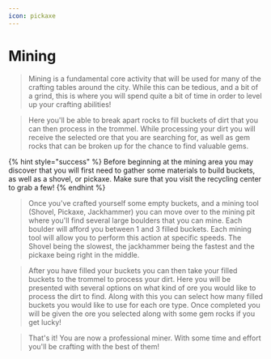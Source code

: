 ```yaml
---
icon: pickaxe
---
```


# Mining

> Mining is a fundamental core activity that will be used for many of the crafting tables around the city. While this can be tedious, and a bit of a grind, this is where you will spend quite a bit of time in order to level up your crafting abilities!

> Here you'll be able to break apart rocks to fill buckets of dirt that you can then process in the trommel. While processing your dirt you will receive the selected ore that you are searching for, as well as gem rocks that can be broken up for the chance to find valuable gems.

{% hint style="success" %}
Before beginning at the mining area you may discover that you will first need to gather some materials to build buckets, as well as a shovel, or pickaxe. Make sure that you visit the recycling center to grab a few! 
{% endhint %}

> Once you've crafted yourself some empty buckets, and a mining tool (Shovel, Pickaxe, Jackhammer) you can move over to the mining pit where you'll find several large boulders that you can mine. Each boulder will afford you between 1 and 3 filled buckets. Each mining tool will allow you to perform this action at specific speeds. The Shovel being the slowest, the jackhammer being the fastest and the pickaxe being right in the middle. 

> After you have filled your buckets you can then take your filled buckets to the trommel to process your dirt. Here you will be presented with several options on what kind of ore you would like to process the dirt to find. Along with this you can select how many filled buckets you would like to use for each ore type. Once completed you will be given the ore you selected along with some gem rocks if you get lucky! 

> That's it! You are now a professional miner. With some time and effort you'll be crafting with the best of them!